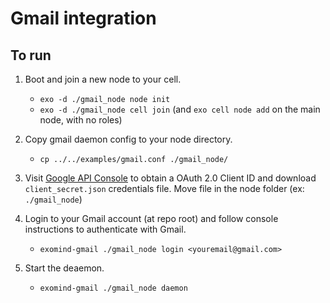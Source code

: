 # Gmail integration

## To run

1) Boot and join a new node to your cell.
    * `exo -d ./gmail_node node init`
    * `exo -d ./gmail_node cell join` (and `exo cell node add` on the main node, with no roles)

2) Copy gmail daemon config to your node directory.
    * `cp ../../examples/gmail.conf ./gmail_node/`

3) Visit [Google API Console](https://console.developers.google.com/) to obtain a OAuth 2.0 Client ID and 
  download `client_secret.json` credentials file. Move file in the node folder (ex: `./gmail_node`)

4) Login to your Gmail account (at repo root) and follow console instructions to authenticate with Gmail.
    * `exomind-gmail ./gmail_node login <youremail@gmail.com>` 

5) Start the deaemon.
    * `exomind-gmail ./gmail_node daemon`
